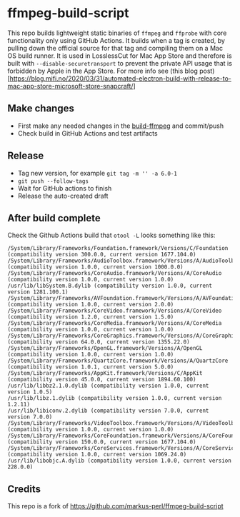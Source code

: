 # ffmpeg-build-script

This repo builds lightweight static binaries of `ffmpeg` and `ffprobe` with core functionality only using GitHub Actions. It builds when a tag is created, by pulling down the official source for that tag and compiling them on a Mac OS build runner.
It is used in LosslessCut for Mac App Store and therefore is built with `--disable-securetransport` to prevent the private API usage that is forbidden by Apple in the App Store. For more info see (this blog post)[https://blog.mifi.no/2020/03/31/automated-electron-build-with-release-to-mac-app-store-microsoft-store-snapcraft/]

## Make changes

- First make any needed changes in the [build-ffmpeg](build-ffmpeg) and commit/push
- Check build in GitHub Actions and test artifacts

## Release

- Tag new version, for example `git tag -m '' -a 6.0-1`
- `git push --follow-tags`
- Wait for GitHub actions to finish
- Release the auto-created draft

## After build complete

Check the Github Actions build that `otool -L` looks something like this:

```
/System/Library/Frameworks/Foundation.framework/Versions/C/Foundation (compatibility version 300.0.0, current version 1677.104.0)
/System/Library/Frameworks/AudioToolbox.framework/Versions/A/AudioToolbox (compatibility version 1.0.0, current version 1000.0.0)
/System/Library/Frameworks/CoreAudio.framework/Versions/A/CoreAudio (compatibility version 1.0.0, current version 1.0.0)
/usr/lib/libSystem.B.dylib (compatibility version 1.0.0, current version 1281.100.1)
/System/Library/Frameworks/AVFoundation.framework/Versions/A/AVFoundation (compatibility version 1.0.0, current version 2.0.0)
/System/Library/Frameworks/CoreVideo.framework/Versions/A/CoreVideo (compatibility version 1.2.0, current version 1.5.0)
/System/Library/Frameworks/CoreMedia.framework/Versions/A/CoreMedia (compatibility version 1.0.0, current version 1.0.0)
/System/Library/Frameworks/CoreGraphics.framework/Versions/A/CoreGraphics (compatibility version 64.0.0, current version 1355.22.0)
/System/Library/Frameworks/OpenGL.framework/Versions/A/OpenGL (compatibility version 1.0.0, current version 1.0.0)
/System/Library/Frameworks/QuartzCore.framework/Versions/A/QuartzCore (compatibility version 1.0.1, current version 5.0.0)
/System/Library/Frameworks/AppKit.framework/Versions/C/AppKit (compatibility version 45.0.0, current version 1894.60.100)
/usr/lib/libbz2.1.0.dylib (compatibility version 1.0.0, current version 1.0.5)
/usr/lib/libz.1.dylib (compatibility version 1.0.0, current version 1.2.11)
/usr/lib/libiconv.2.dylib (compatibility version 7.0.0, current version 7.0.0)
/System/Library/Frameworks/VideoToolbox.framework/Versions/A/VideoToolbox (compatibility version 1.0.0, current version 1.0.0)
/System/Library/Frameworks/CoreFoundation.framework/Versions/A/CoreFoundation (compatibility version 150.0.0, current version 1677.104.0)
/System/Library/Frameworks/CoreServices.framework/Versions/A/CoreServices (compatibility version 1.0.0, current version 1069.24.0)
/usr/lib/libobjc.A.dylib (compatibility version 1.0.0, current version 228.0.0)
```

## Credits
This repo is a fork of https://github.com/markus-perl/ffmpeg-build-script
